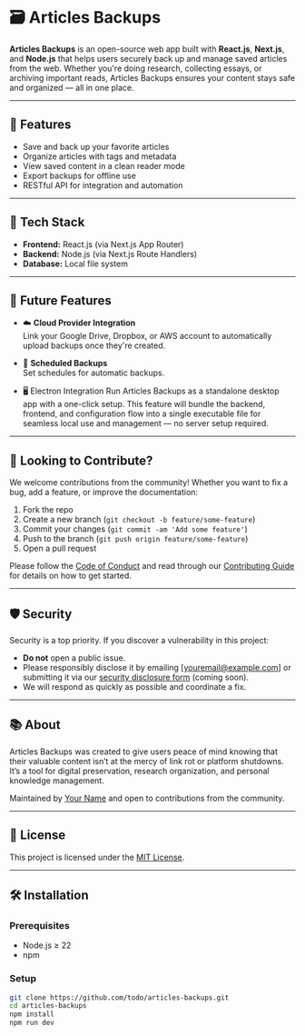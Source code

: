 # 🗃️ Articles Backups

**Articles Backups** is an open-source web app built with **React.js**, **Next.js**, and **Node.js** that helps users securely back up and manage saved articles from the web. Whether you're doing research, collecting essays, or archiving important reads, Articles Backups ensures your content stays safe and organized — all in one place.

---

## 🚀 Features

- Save and back up your favorite articles
- Organize articles with tags and metadata
- View saved content in a clean reader mode
- Export backups for offline use
- RESTful API for integration and automation

---

## 🔧 Tech Stack

- **Frontend:** React.js (via Next.js App Router)
- **Backend:** Node.js (via Next.js Route Handlers)
- **Database:** Local file system

---

## 🔮 Future Features

- ☁️ **Cloud Provider Integration**  
  Link your Google Drive, Dropbox, or AWS account to automatically upload backups once they're created.

- 🔄 **Scheduled Backups**  
  Set schedules for automatic backups.

- 🖥️ Electron Integration
Run Articles Backups as a standalone desktop app with a one-click setup.
This feature will bundle the backend, frontend, and configuration flow into a single   executable file for seamless local use and management — no server setup required.

---

## 👥 Looking to Contribute?

We welcome contributions from the community! Whether you want to fix a bug, add a feature, or improve the documentation:

1. Fork the repo
2. Create a new branch (`git checkout -b feature/some-feature`)
3. Commit your changes (`git commit -am 'Add some feature'`)
4. Push to the branch (`git push origin feature/some-feature`)
5. Open a pull request

Please follow the [Code of Conduct](CODE_OF_CONDUCT.md) and read through our [Contributing Guide](CONTRIBUTING.md) for details on how to get started.

---

## 🛡️ Security

Security is a top priority. If you discover a vulnerability in this project:

- **Do not** open a public issue.
- Please responsibly disclose it by emailing [youremail@example.com] or submitting it via our [security disclosure form](#) (coming soon).
- We will respond as quickly as possible and coordinate a fix.

---

## 📚 About

Articles Backups was created to give users peace of mind knowing that their valuable content isn’t at the mercy of link rot or platform shutdowns. It’s a tool for digital preservation, research organization, and personal knowledge management.

Maintained by [Your Name](https://github.com/yourusername) and open to contributions from the community.

---

## 📄 License

This project is licensed under the [MIT License](LICENSE).

---

## 🛠 Installation

### Prerequisites
- Node.js ≥ 22
- npm

### Setup

```bash
git clone https://github.com/todo/articles-backups.git
cd articles-backups
npm install
npm run dev
